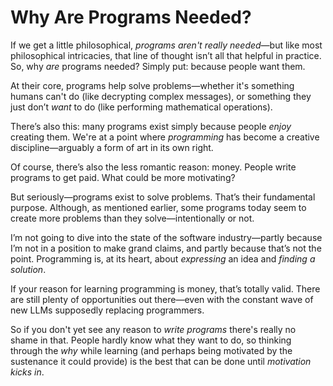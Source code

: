 # Why Are Programs Needed?

If we get a little philosophical, *programs aren't really needed*—but like most philosophical intricacies, that line of thought isn’t all that helpful in practice. So, why *are* programs needed? Simply put: because people want them.

At their core, programs help solve problems—whether it's something humans can't do (like decrypting complex messages), or something they just don’t *want* to do (like performing mathematical operations).

There’s also this: many programs exist simply because people *enjoy* creating them. We're at a point where *programming* has become a creative discipline—arguably a form of art in its own right.

Of course, there’s also the less romantic reason: money. People write programs to get paid. What could be more motivating?

But seriously—programs exist to solve problems. That’s their fundamental purpose. Although, as mentioned earlier, some programs today seem to create more problems than they solve—intentionally or not.

I’m not going to dive into the state of the software industry—partly because I’m not in a position to make grand claims, and partly because that’s not the point. Programming is, at its heart, about *expressing* an idea and *finding a solution*.

If your reason for learning programming is money, that’s totally valid. There are still plenty of opportunities out there—even with the constant wave of new LLMs supposedly replacing programmers.

So if you don't yet see any reason to *write programs* there's really no shame in that. People hardly know what they want to do, so thinking through the *why* while learning (and perhaps being motivated by the sustenance it could provide) is the best that can be done until *motivation kicks in*.

